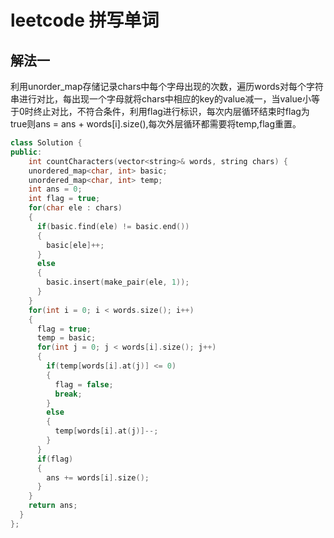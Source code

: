 # leetcode 拼写单词

## 解法一

利用unorder_map存储记录chars中每个字母出现的次数，遍历words对每个字符串进行对比，每出现一个字母就将chars中相应的key的value减一，当value小等于0时终止对比，不符合条件，利用flag进行标识，每次内层循环结束时flag为true则ans = ans + words[i].size(),每次外层循环都需要将temp,flag重置。

```c++
class Solution {
public:
    int countCharacters(vector<string>& words, string chars) {
    unordered_map<char, int> basic;
    unordered_map<char, int> temp;
    int ans = 0;
    int flag = true;
    for(char ele : chars)
    {
      if(basic.find(ele) != basic.end())
      {
        basic[ele]++;
      }
      else
      {
        basic.insert(make_pair(ele, 1));
      }
    }
    for(int i = 0; i < words.size(); i++)
    {
      flag = true;
      temp = basic;
      for(int j = 0; j < words[i].size(); j++)
      {
        if(temp[words[i].at(j)] <= 0)
        {
          flag = false;
          break;
        }
        else
        {
          temp[words[i].at(j)]--;
        }
      }
      if(flag)
      {
        ans += words[i].size();
      }
    }
    return ans;
  }
};
```
